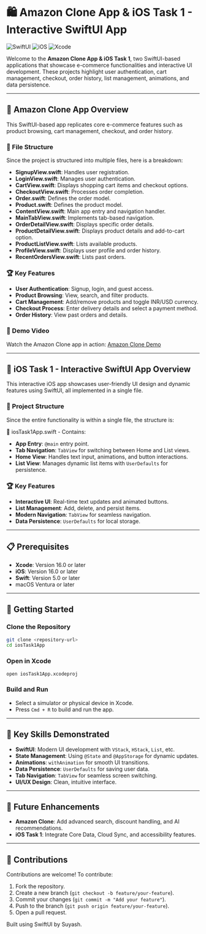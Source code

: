 # 🛍️ Amazon Clone App & iOS Task 1 - Interactive SwiftUI App

![SwiftUI](https://img.shields.io/badge/SwiftUI-5.0-blue.svg) ![iOS](https://img.shields.io/badge/iOS-16.0%2B-orange.svg) ![Xcode](https://img.shields.io/badge/Xcode-16.0-green.svg)

Welcome to the **Amazon Clone App & iOS Task 1**, two SwiftUI-based applications that showcase e-commerce functionalities and interactive UI development. These projects highlight user authentication, cart management, checkout, order history, list management, animations, and data persistence.

---

## 🚀 Amazon Clone App Overview

This SwiftUI-based app replicates core e-commerce features such as product browsing, cart management, checkout, and order history.

### 📂 File Structure

Since the project is structured into multiple files, here is a breakdown:

- **SignupView.swift**: Handles user registration.
- **LoginView.swift**: Manages user authentication.
- **CartView.swift**: Displays shopping cart items and checkout options.
- **CheckoutView.swift**: Processes order completion.
- **Order.swift**: Defines the order model.
- **Product.swift**: Defines the product model.
- **ContentView.swift**: Main app entry and navigation handler.
- **MainTabView.swift**: Implements tab-based navigation.
- **OrderDetailView.swift**: Displays specific order details.
- **ProductDetailView.swift**: Displays product details and add-to-cart option.
- **ProductListView.swift**: Lists available products.
- **ProfileView.swift**: Displays user profile and order history.
- **RecentOrdersView.swift**: Lists past orders.

### 🏆 Key Features

- **User Authentication**: Signup, login, and guest access.
- **Product Browsing**: View, search, and filter products.
- **Cart Management**: Add/remove products and toggle INR/USD currency.
- **Checkout Process**: Enter delivery details and select a payment method.
- **Order History**: View past orders and details.

### 🎥 Demo Video

Watch the Amazon Clone app in action:
[Amazon Clone Demo](https://drive.google.com/file/d/1x1QwaK2j2Xg_4MJdXbX5CWN9Cll9cI3_/view?usp=drive_link)

---

## 📱 iOS Task 1 - Interactive SwiftUI App Overview

This interactive iOS app showcases user-friendly UI design and dynamic features using SwiftUI, all implemented in a single file.

### 📂 Project Structure

Since the entire functionality is within a single file, the structure is:

📂 iosTask1App.swift - Contains:
- **App Entry**: `@main` entry point.
- **Tab Navigation**: `TabView` for switching between Home and List views.
- **Home View**: Handles text input, animations, and button interactions.
- **List View**: Manages dynamic list items with `UserDefaults` for persistence.

### 🏆 Key Features

- **Interactive UI**: Real-time text updates and animated buttons.
- **List Management**: Add, delete, and persist items.
- **Modern Navigation**: `TabView` for seamless navigation.
- **Data Persistence**: `UserDefaults` for local storage.

---

## 📋 Prerequisites

- **Xcode**: Version 16.0 or later
- **iOS**: Version 16.0 or later
- **Swift**: Version 5.0 or later
- macOS Ventura or later

---

## 🚀 Getting Started

### Clone the Repository
```bash
git clone <repository-url>
cd iosTask1App
```

### Open in Xcode
```bash
open iosTask1App.xcodeproj
```

### Build and Run
- Select a simulator or physical device in Xcode.
- Press `Cmd + R` to build and run the app.

---

## 🧩 Key Skills Demonstrated

- **SwiftUI**: Modern UI development with `VStack`, `HStack`, `List`, etc.
- **State Management**: Using `@State` and `@AppStorage` for dynamic updates.
- **Animations**: `withAnimation` for smooth UI transitions.
- **Data Persistence**: `UserDefaults` for saving user data.
- **Tab Navigation**: `TabView` for seamless screen switching.
- **UI/UX Design**: Clean, intuitive interface.

---

## 🔧 Future Enhancements

- **Amazon Clone**: Add advanced search, discount handling, and AI recommendations.
- **iOS Task 1**: Integrate Core Data, Cloud Sync, and accessibility features.

---

## 🤝 Contributions

Contributions are welcome! To contribute:
1. Fork the repository.
2. Create a new branch (`git checkout -b feature/your-feature`).
3. Commit your changes (`git commit -m "Add your feature"`).
4. Push to the branch (`git push origin feature/your-feature`).
5. Open a pull request.


Built using SwiftUI by Suyash.
